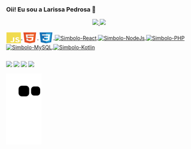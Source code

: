 ### Oii! Eu sou a Larissa Pedrosa 👋

<div align="center">
  <a href="https://github.com/larisilvapedrosa">
  <img height="180em" src="https://github-readme-stats.vercel.app/api?username=larisilvapedrosa&show_icons=true&theme=nightowl&include_all_commits=true&count_private=true"/>
  <img height="180em" src="https://github-readme-stats.vercel.app/api/top-langs/?username=larisilvapedrosa&layout=compact&langs_count=7&theme=nightowl"/>
</div>
<div style="display: inline_block"><br>
  <img align="center" alt="Simbloo-Js" height="30" width="40" src="https://raw.githubusercontent.com/devicons/devicon/master/icons/javascript/javascript-plain.svg">
  <img align="center" alt="Simbolo-HTML" height="30" width="40" src="https://raw.githubusercontent.com/devicons/devicon/master/icons/html5/html5-original.svg">
  <img align="center" alt="Simbolo-CSS" height="30" width="40" src="https://raw.githubusercontent.com/devicons/devicon/master/icons/css3/css3-original.svg">  
  <img align="center" alt="Simbolo-React" height="30" width="40" src="https://cdn.jsdelivr.net/gh/devicons/devicon/icons/react/react-original.svg" />
  <img align="center" alt="Simbolo-NodeJs" height="30" width="40" src="https://cdn.jsdelivr.net/gh/devicons/devicon/icons/nodejs/nodejs-original.svg" />
  <img align="center" alt="Simbolo-PHP" height="100" width="50" src="https://cdn.jsdelivr.net/gh/devicons/devicon/icons/php/php-plain.svg" />
  <img align="center" alt="Simbolo-MySQL" height="100" width="60" src="https://cdn.jsdelivr.net/gh/devicons/devicon/icons/mysql/mysql-original-wordmark.svg" />
  <img align="center" alt="Simbolo-Kotlin" height="100" width="60" src="https://cdn.jsdelivr.net/gh/devicons/devicon/icons/kotlin/kotlin-plain-wordmark.svg" />         
          
</div>
  
  ##
  
  <div> 
  <a href="https://www.instagram.com/_larissapedrosaa_/" target="_blank"><img src="https://img.shields.io/badge/-Instagram-%23E4405F?style=for-the-badge&logo=instagram&logoColor=white" target="_blank"></a>
 <a href="" target="_blank"><img src="https://img.shields.io/badge/Discord-7289DA?style=for-the-badge&logo=discord&logoColor=white" target="_blank"></a> 
  <a href = "mailto:larissasilvpedrosa@gmail.com"><img src="https://img.shields.io/badge/-Gmail-%23333?style=for-the-badge&logo=gmail&logoColor=white" target="_blank"></a>
  <a href="https://www.linkedin.com/in/larissa-pedrosa-020bbb20a/" target="_blank"><img src="https://img.shields.io/badge/-LinkedIn-%230077B5?style=for-the-badge&logo=linkedin&logoColor=white" target="_blank"></a>  
</div>

  
  ![Snake animation](https://github.com/larisilvapedrosa/larisilvapedrosa/blob/output/github-contribution-grid-snake.svg)
